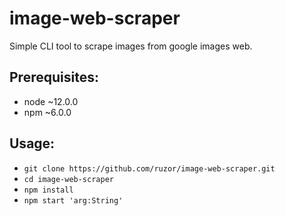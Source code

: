 # image-web-scraper
Simple CLI tool to scrape images from google images web.

## Prerequisites:
- node ~12.0.0
- npm ~6.0.0

## Usage:
- `git clone https://github.com/ruzor/image-web-scraper.git`
- `cd image-web-scraper`
- `npm install`
- `npm start 'arg:String'`